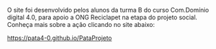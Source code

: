 O site foi desenvolvido pelos alunos da turma B do curso Com.Domínio digital 4.0, para apoio a ONG Reciclapet na etapa do projeto social. Conheça mais sobre a ação clicando no site abaixo:

https://pata4-0.github.io/PataProjeto
